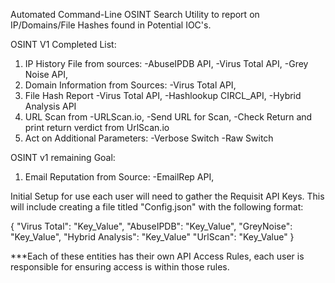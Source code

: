 Automated Command-Line OSINT Search Utility to report on IP/Domains/File Hashes found in Potential IOC's.

OSINT V1 Completed List:
1. IP History File from sources:
  -AbuseIPDB API,
  -Virus Total API,
  -Grey Noise API,
2. Domain Information from Sources:
  -Virus Total API,
3. File Hash Report
  -Virus Total API,
  -Hashlookup CIRCL_API,
  -Hybrid Analysis API
4. URL Scan from
  -URLScan.io,
    -Send URL for Scan,
    -Check Return and print return verdict from UrlScan.io
5. Act on Additional Parameters:
  -Verbose Switch
  -Raw Switch

OSINT v1 remaining Goal:
1. Email Reputation from Source:
  -EmailRep API,

Initial Setup for use each user will need to gather the Requisit API Keys.
This will include creating a file titled "Config.json" with the following format:

{
  "Virus Total": "Key_Value",
  "AbuseIPDB": "Key_Value",
  "GreyNoise": "Key_Value",
  "Hybrid Analysis": "Key_Value"
  "UrlScan": "Key_Value"
}

***Each of these entities has their own API Access Rules, each user is responsible for ensuring access is within those rules.
